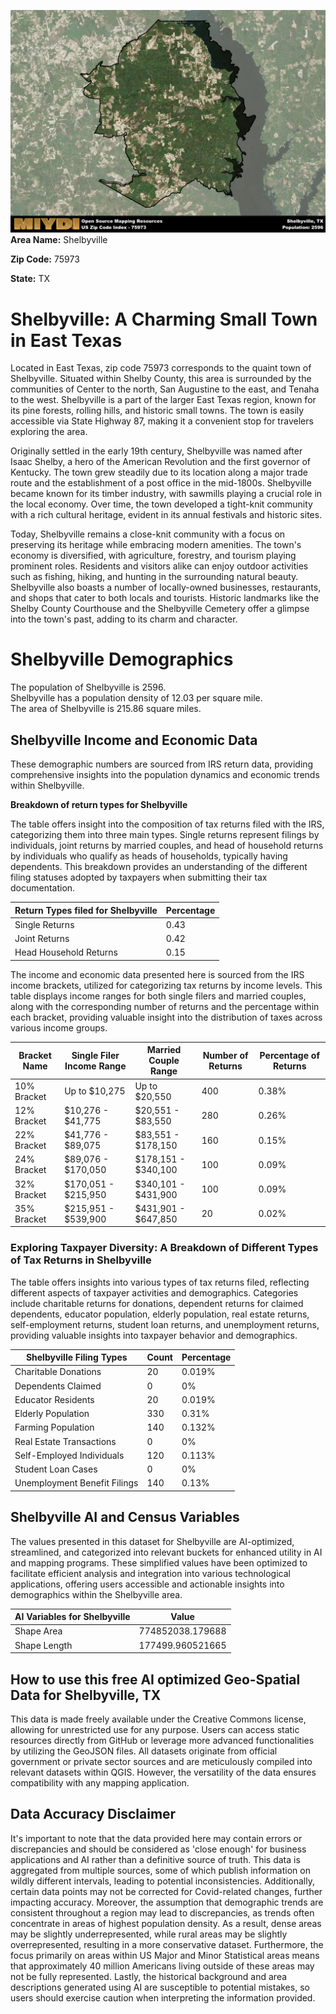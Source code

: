 ![Image Alt Text](../_images/75973.png)
**Area Name:** Shelbyville

**Zip Code:** 75973

**State:** TX


# Shelbyville: A Charming Small Town in East Texas  
Located in East Texas, zip code 75973 corresponds to the quaint town of Shelbyville. Situated within Shelby County, this area is surrounded by the communities of Center to the north, San Augustine to the east, and Tenaha to the west. Shelbyville is a part of the larger East Texas region, known for its pine forests, rolling hills, and historic small towns. The town is easily accessible via State Highway 87, making it a convenient stop for travelers exploring the area.

Originally settled in the early 19th century, Shelbyville was named after Isaac Shelby, a hero of the American Revolution and the first governor of Kentucky. The town grew steadily due to its location along a major trade route and the establishment of a post office in the mid-1800s. Shelbyville became known for its timber industry, with sawmills playing a crucial role in the local economy. Over time, the town developed a tight-knit community with a rich cultural heritage, evident in its annual festivals and historic sites.

Today, Shelbyville remains a close-knit community with a focus on preserving its heritage while embracing modern amenities. The town's economy is diversified, with agriculture, forestry, and tourism playing prominent roles. Residents and visitors alike can enjoy outdoor activities such as fishing, hiking, and hunting in the surrounding natural beauty. Shelbyville also boasts a number of locally-owned businesses, restaurants, and shops that cater to both locals and tourists. Historic landmarks like the Shelby County Courthouse and the Shelbyville Cemetery offer a glimpse into the town's past, adding to its charm and character.

# Shelbyville Demographics

The population of Shelbyville is 2596.  
Shelbyville has a population density of 12.03 per square mile.  
The area of Shelbyville is 215.86 square miles.  

## Shelbyville Income and Economic Data

These demographic numbers are sourced from IRS return data, providing comprehensive insights into the population dynamics and economic trends within Shelbyville.

**Breakdown of return types for Shelbyville**

The table offers insight into the composition of tax returns filed with the IRS, categorizing them into three main types. Single returns represent filings by individuals, joint returns by married couples, and head of household returns by individuals who qualify as heads of households, typically having dependents. This breakdown provides an understanding of the different filing statuses adopted by taxpayers when submitting their tax documentation.

| Return Types filed for Shelbyville                              | Percentage          |
|----------------------------------------------------------|---------------------|
| Single Returns                                            | 0.43 |
| Joint Returns                                             | 0.42 |
| Head Household Returns                                    | 0.15 |

The income and economic data presented here is sourced from the IRS income brackets, utilized for categorizing tax returns by income levels. This table displays income ranges for both single filers and married couples, along with the corresponding number of returns and the percentage within each bracket, providing valuable insight into the distribution of taxes across various income groups.

| Bracket Name       | Single Filer Income Range | Married Couple Range | Number of Returns | Percentage of Returns |
|--------------------|----------------------------|----------------------|-------------------|-----------------------|
| 10% Bracket        | Up to $10,275              | Up to $20,550        | 400 | 0.38% |
| 12% Bracket        | $10,276 - $41,775          | $20,551 - $83,550    | 280 | 0.26% |
| 22% Bracket        | $41,776 - $89,075          | $83,551 - $178,150   | 160 | 0.15% |
| 24% Bracket        | $89,076 - $170,050         | $178,151 - $340,100  | 100 | 0.09% |
| 32% Bracket        | $170,051 - $215,950        | $340,101 - $431,900  | 100 | 0.09% |
| 35% Bracket        | $215,951 - $539,900        | $431,901 - $647,850  | 20 | 0.02% |

### Exploring Taxpayer Diversity: A Breakdown of Different Types of Tax Returns in Shelbyville

The table offers insights into various types of tax returns filed, reflecting different aspects of taxpayer activities and demographics. Categories include charitable returns for donations, dependent returns for claimed dependents, educator population, elderly population, real estate returns, self-employment returns, student loan returns, and unemployment returns, providing valuable insights into taxpayer behavior and demographics.

| Shelbyville Filing Types                    | Count | Percentage |
|--------------------------------------|-------|------------|
| Charitable Donations                 | 20 | 0.019% |
| Dependents Claimed                   | 0 | 0% |
| Educator Residents                   | 20 | 0.019% |
| Elderly Population                   | 330 | 0.31% |
| Farming Population                   | 140 | 0.132% |
| Real Estate Transactions             | 0 | 0% |
| Self-Employed Individuals            | 120 | 0.113% |
| Student Loan Cases                   | 0 | 0% |
| Unemployment Benefit Filings         | 140 | 0.13% |

## Shelbyville AI and Census Variables

The values presented in this dataset for Shelbyville are AI-optimized, streamlined, and categorized into relevant buckets for enhanced utility in AI and mapping programs. These simplified values have been optimized to facilitate efficient analysis and integration into various technological applications, offering users accessible and actionable insights into demographics within the Shelbyville area.

| AI Variables for Shelbyville | Value |
|-------------|-------|
| Shape Area | 774852038.179688 |
| Shape Length | 177499.960521665 |

## How to use this free AI optimized Geo-Spatial Data for Shelbyville, TX

This data is made freely available under the Creative Commons license, allowing for unrestricted use for any purpose. Users can access static resources directly from GitHub or leverage more advanced functionalities by utilizing the GeoJSON files. All datasets originate from official government or private sector sources and are meticulously compiled into relevant datasets within QGIS. However, the versatility of the data ensures compatibility with any mapping application.

## Data Accuracy Disclaimer
It's important to note that the data provided here may contain errors or discrepancies and should be considered as 'close enough' for business applications and AI rather than a definitive source of truth. This data is aggregated from multiple sources, some of which publish information on wildly different intervals, leading to potential inconsistencies. Additionally, certain data points may not be corrected for Covid-related changes, further impacting accuracy. Moreover, the assumption that demographic trends are consistent throughout a region may lead to discrepancies, as trends often concentrate in areas of highest population density. As a result, dense areas may be slightly underrepresented, while rural areas may be slightly overrepresented, resulting in a more conservative dataset. Furthermore, the focus primarily on areas within US Major and Minor Statistical areas means that approximately 40 million Americans living outside of these areas may not be fully represented. Lastly, the historical background and area descriptions generated using AI are susceptible to potential mistakes, so users should exercise caution when interpreting the information provided.
